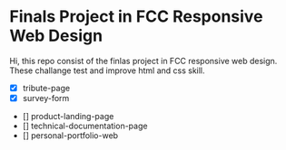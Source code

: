 # Finals Project in FCC Responsive Web Design

Hi, this repo consist of the finlas project in FCC responsive web design. These challange test and improve html and css skill.

- [x] tribute-page
- [x] survey-form
- [] product-landing-page
- [] technical-documentation-page
- [] personal-portfolio-web
